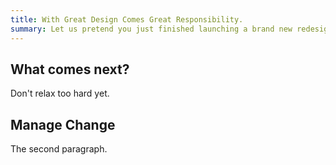 ```yaml
---
title: With Great Design Comes Great Responsibility.
summary: Let us pretend you just finished launching a brand new redesign a your website. Months and months of hard work coordinating with design, strategy and development. After thousands of man-hours invested, it has finally been push out for the world to see. A job well done, and a rest rightly earned. Right?
---
```

## What comes next?
Don't relax too hard yet. 
## Manage Change
The second paragraph.